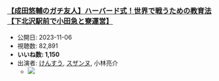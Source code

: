 ### [【成田悠輔のガチ友人】ハーバード式！世界で戦うための教育法【下北沢駅前で小田急と寮運営】](https://www.youtube.com/watch?v=9mJ_1UwSxDs)
-   公開日: 2023-11-06
-   視聴数: 82,891
-   **いいね数: 1,150**
-   出演者: [けんすう](/rehacq_fan/people/けんすう "wikilink"), [スザンヌ](/rehacq_fan/people/スザンヌ "wikilink"), 小林亮介
    - [![](https://img.youtube.com/vi/9mJ_1UwSxDs/hqdefault.jpg)](https://www.youtube.com/watch?v=9mJ_1UwSxDs)

